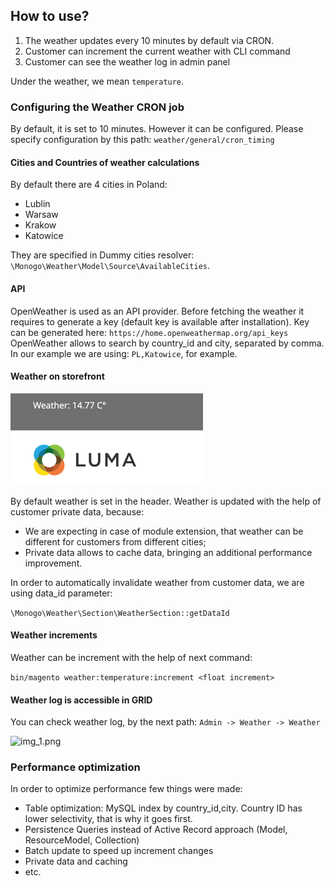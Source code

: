 ## How to use?
1. The weather updates every 10 minutes by default via CRON.
2. Customer can increment the current weather with CLI command
3. Customer can see the weather log in admin panel

Under the weather, we mean `temperature`.

### Configuring the Weather CRON job
By default, it is set to 10 minutes.
However it can be configured.
Please specify configuration by this path: ```weather/general/cron_timing```

#### Cities and Countries of weather calculations
By default there are 4 cities in Poland:

- Lublin
- Warsaw
- Krakow
- Katowice

They are specified in Dummy cities resolver: ```\Monogo\Weather\Model\Source\AvailableCities```.

#### API
OpenWeather is used as an API provider.
Before fetching the weather it requires to generate a key (default key is available after installation).
Key can be generated here: ``https://home.openweathermap.org/api_keys``
OpenWeather allows to search by country_id and city, separated by comma.
In our example we are using: ``PL,Katowice``, for example.

#### Weather on storefront

![img.png](img.png)

By default weather is set in the header.
Weather is updated with the help of customer private data, because:

- We are expecting in case of module extension, that weather can be different for customers from different cities;
- Private data allows to cache data, bringing an additional performance improvement.

In order to automatically invalidate weather from customer data, we are using data_id parameter:

```\Monogo\Weather\Section\WeatherSection::getDataId```

#### Weather increments

Weather can be increment with the help of next command:

`bin/magento weather:temperature:increment <float increment>`

#### Weather log is accessible in GRID

You can check weather log, by the next path: `Admin -> Weather -> Weather`

![img_1.png](img_1.png)


### Performance optimization

In order to optimize performance few things were made:

- Table optimization: MySQL index by country_id,city. Country ID has lower selectivity, that is why it goes first.
- Persistence Queries instead of Active Record approach (Model, ResourceModel, Collection)
- Batch update to speed up increment changes
- Private data and caching
- etc.